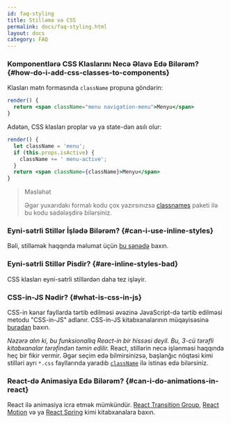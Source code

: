 ```yaml
---
id: faq-styling
title: Stilləmə və CSS
permalink: docs/faq-styling.html
layout: docs
category: FAQ
---
```


### Komponentlərə CSS Klaslarını Necə Əlavə Edə Bilərəm? {#how-do-i-add-css-classes-to-components}

Klasları mətn formasında `className` propuna göndərin:

```jsx
render() {
  return <span className="menu navigation-menu">Menyu</span>
}
```

Adətən, CSS klasları proplar və ya state-dən asılı olur:

```jsx
render() {
  let className = 'menu';
  if (this.props.isActive) {
    className += ' menu-active';
  }
  return <span className={className}>Menyu</span>
}
```

>Məsləhət
>
>Əgər yuxarıdakı formalı kodu çox yazırsınızsa [classnames](https://www.npmjs.com/package/classnames#usage-with-reactjs) paketi ilə bu kodu sadələşdirə bilərsiniz.

### Eyni-sətrli Stillər İşlədə Bilərəm? {#can-i-use-inline-styles}

Bəli, stilləmək haqqında məlumat üçün [bu sənədə](/docs/dom-elements.html#style) baxın.

### Eyni-sətrli Stillər Pisdir? {#are-inline-styles-bad}

CSS klasları eyni-sətrli stillərdən daha tez işləyir.

### CSS-in-JS Nədir? {#what-is-css-in-js}

CSS-in kənar fayllarda tərtib edilməsi əvəzinə JavaScript-də tərtib edilməsi metodu "CSS-in-JS" adlanır. CSS-in-JS kitabxanalarının müqayisəsinə [buradan](https://github.com/MicheleBertoli/css-in-js) baxın.

_Nəzərə alın ki, bu funksionallıq React-in bir hissəsi deyil. Bu, 3-cü tərəfli kitabxanalar tərəfindən təmin edilir._ React, stillərin necə işlənməsi haqqında heç bir fikir vermir. Əgər seçim edə bilmirsinizsə, başlanğıc nöqtəsi kimi stilləri ayrı `*.css` fayllarında yaradıb [`className`](/docs/dom-elements.html#classname) ilə istinas edə bilərsiniz.

### React-də Animasiya Edə Bilərəm? {#can-i-do-animations-in-react}

React ilə animasiya icra etmək mümkündür. [React Transition Group](https://reactcommunity.org/react-transition-group/), [React Motion](https://github.com/chenglou/react-motion) və ya [React Spring](https://github.com/react-spring/react-spring) kimi kitabxanalara baxın.
